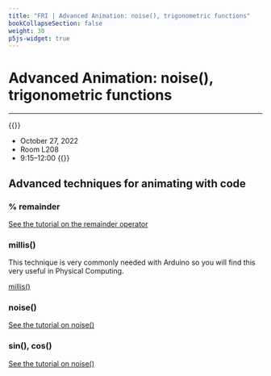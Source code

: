```yaml
---
title: "FRI | Advanced Animation: noise(), trigonometric functions"
bookCollapseSection: false
weight: 30
p5js-widget: true
---
```


# Advanced Animation: noise(), trigonometric functions

---

{{<hint info>}}
- October 27, 2022
- Room L208
- 9:15–12:00
{{</hint>}}

## Advanced techniques for animating with code

### % remainder

[See the tutorial on the remainder operator](../../../tutorials/p5-js/remainder.md)

### millis()

This technique is very commonly needed with Arduino so you will find this very useful in Physical Computing.

[millis()](https://p5js.org/reference/#/p5/millis)

### noise()

[See the tutorial on noise()](../../../tutorials/p5-js/noise.md)

### sin(), cos()

[See the tutorial on noise()](../../../tutorials/p5-js/trigonometry.md)